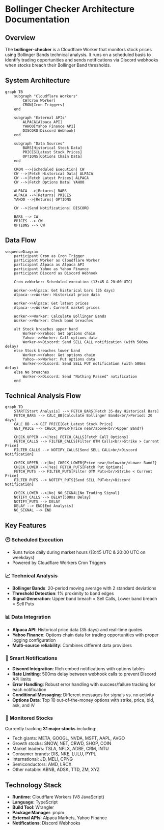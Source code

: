 # Bollinger Checker Architecture Documentation

## Overview

The **bollinger-checker** is a Cloudflare Worker that monitors stock prices using Bollinger Bands technical analysis. It runs on a scheduled basis to identify trading opportunities and sends notifications via Discord webhooks when stocks breach their Bollinger Band thresholds.

## System Architecture

```mermaid
graph TB
    subgraph "Cloudflare Workers"
        CW[Cron Worker]
        CRON[Cron Triggers]
    end

    subgraph "External APIs"
        ALPACA[Alpaca API]
        YAHOO[Yahoo Finance API]
        DISCORD[Discord Webhook]
    end

    subgraph "Data Sources"
        BARS[Historical Stock Data]
        PRICES[Latest Stock Prices]
        OPTIONS[Options Chain Data]
    end

    CRON -->|Scheduled Execution| CW
    CW -->|Fetch Historical Data| ALPACA
    CW -->|Fetch Latest Prices| ALPACA
    CW -->|Fetch Options Data| YAHOO

    ALPACA -->|Returns| BARS
    ALPACA -->|Returns| PRICES
    YAHOO -->|Returns| OPTIONS

    CW -->|Send Notifications| DISCORD

    BARS --> CW
    PRICES --> CW
    OPTIONS --> CW
```

## Data Flow

```mermaid
sequenceDiagram
    participant Cron as Cron Trigger
    participant Worker as Cloudflare Worker
    participant Alpaca as Alpaca API
    participant Yahoo as Yahoo Finance
    participant Discord as Discord Webhook

    Cron->>Worker: Scheduled execution (13:45 & 20:00 UTC)

    Worker->>Alpaca: Get historical bars (35 days)
    Alpaca-->>Worker: Historical price data

    Worker->>Alpaca: Get latest prices
    Alpaca-->>Worker: Current market prices

    Worker->>Worker: Calculate Bollinger Bands
    Worker->>Worker: Check band breaches

    alt Stock breaches upper band
        Worker->>Yahoo: Get options chain
        Yahoo-->>Worker: Call options data
        Worker->>Discord: Send SELL CALL notification (with 500ms delay)
    else Stock breaches lower band
        Worker->>Yahoo: Get options chain
        Yahoo-->>Worker: Put options data
        Worker->>Discord: Send SELL PUT notification (with 500ms delay)
    else No breaches
        Worker->>Discord: Send "Nothing Passed" notification
    end
```

## Technical Analysis Flow

```mermaid
graph TD
    START[Start Analysis] --> FETCH_BARS[Fetch 35-day Historical Bars]
    FETCH_BARS --> CALC_BB[Calculate Bollinger Bands<br/>Period: 20 days]
    CALC_BB --> GET_PRICE[Get Latest Stock Price]
    GET_PRICE --> CHECK_UPPER{Price near/above<br/>Upper Band?}

    CHECK_UPPER -->|Yes| FETCH_CALLS[Fetch Call Options]
    FETCH_CALLS --> FILTER_CALLS[Filter OTM Calls<br/>Strike > Current Price]
    FILTER_CALLS --> NOTIFY_CALLS[Send SELL CALL<br/>Discord Notification]

    CHECK_UPPER -->|No| CHECK_LOWER{Price near/below<br/>Lower Band?}
    CHECK_LOWER -->|Yes| FETCH_PUTS[Fetch Put Options]
    FETCH_PUTS --> FILTER_PUTS[Filter OTM Puts<br/>Strike < Current Price]
    FILTER_PUTS --> NOTIFY_PUTS[Send SELL PUT<br/>Discord Notification]

    CHECK_LOWER -->|No| NO_SIGNAL[No Trading Signal]
    NOTIFY_CALLS --> DELAY[500ms Delay]
    NOTIFY_PUTS --> DELAY
    DELAY --> END[End Analysis]
    NO_SIGNAL --> END
```

## Key Features

### 🕐 Scheduled Execution

- Runs twice daily during market hours (13:45 UTC & 20:00 UTC on weekdays)
- Powered by Cloudflare Workers Cron Triggers

### 📈 Technical Analysis

- **Bollinger Bands**: 20-period moving average with 2 standard deviations
- **Threshold Detection**: 1% proximity to band edges
- **Signal Generation**: Upper band breach = Sell Calls, Lower band breach = Sell Puts

### 📊 Data Integration

- **Alpaca API**: Historical price data (35 days) and real-time quotes
- **Yahoo Finance**: Options chain data for trading opportunities with proper logging configuration
- **Multi-source reliability**: Combines different data providers

### 🔔 Smart Notifications

- **Discord Integration**: Rich embed notifications with options tables
- **Rate Limiting**: 500ms delay between webhook calls to prevent Discord API limits
- **Error Handling**: Robust error handling with success/failure tracking for each notification
- **Conditional Messaging**: Different messages for signals vs. no activity
- **Options Data**: Top 10 out-of-the-money options with strike, price, bid, ask, and IV

### 🎯 Monitored Stocks

Currently tracking **31 major stocks** including:

- Tech giants: META, GOOGL, NVDA, MSFT, AAPL, AVGO
- Growth stocks: SNOW, NET, CRWD, SHOP, COIN
- Market leaders: TSLA, NFLX, ADBE, CRM, INTU
- Consumer brands: DIS, NKE, LULU, PYPL
- International: JD, MELI, CPNG
- Semiconductors: AMD, LRCX
- Other notable: ABNB, ADSK, TTD, ZM, XYZ

## Technology Stack

- **Runtime**: Cloudflare Workers (V8 JavaScript)
- **Language**: TypeScript
- **Build Tool**: Wrangler
- **Package Manager**: pnpm
- **External APIs**: Alpaca Markets, Yahoo Finance
- **Notifications**: Discord Webhooks
